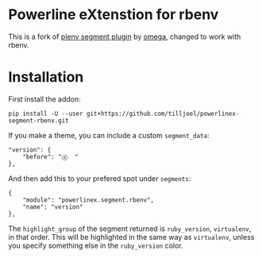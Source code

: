 # Powerline eXtenstion for rbenv

This is a fork of [plenv segment plugin](https://github.com/omega/powerlinex-segment-plenv) by [omega](http://github.com/omega), changed to work with rbenv.

# Installation

First install the addon:

    pip install -U --user git+https://github.com/tilljoel/powerlinex-segment-rbenv.git

If you make a theme, you can include a custom `segment_data`:

    "version": {
        "before": "ⓔ  "
    },

And then add this to your prefered spot under `segments`:

    {
        "module": "powerlinex.segment.rbenv",
        "name": "version"
    },


The `highlight_group` of the segment returned is `ruby_version`, `virtualenv`,
in that order. This will be highlighted in the same way as `virtualenv`, unless
you specify something else in the `ruby_version` color.
